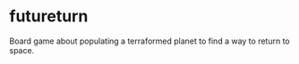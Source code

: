 futureturn
==========

Board game about populating a terraformed planet to find a way to return to space.